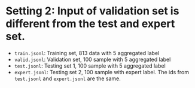 # Setting 2: Input of validation set is different from the test and expert set.
- `train.jsonl`: Training set, 813 data with 5 aggregated label
- `valid.jsonl`: Validation set, 100 sample with 5 aggregated label
- `test.jsonl`: Testing set 1, 100 sample with 5 aggregated label
- `expert.jsonl`: Testing set 2, 100 sample with expert label. The ids from `test.jsonl` and `expert.jsonl` are the same.
